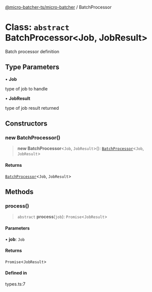 [@micro-batcher-ts/micro-batcher](../globals.md) / BatchProcessor

# Class: `abstract` BatchProcessor\<Job, JobResult\>

Batch processor definition

## Type Parameters

• **Job**

type of job to handle

• **JobResult**

type of job result returned

## Constructors

### new BatchProcessor()

> **new BatchProcessor**\<`Job`, `JobResult`\>(): [`BatchProcessor`](BatchProcessor.md)\<`Job`, `JobResult`\>

#### Returns

[`BatchProcessor`](BatchProcessor.md)\<`Job`, `JobResult`\>

## Methods

### process()

> `abstract` **process**(`job`): `Promise`\<`JobResult`\>

#### Parameters

• **job**: `Job`

#### Returns

`Promise`\<`JobResult`\>

#### Defined in

types.ts:7
